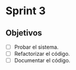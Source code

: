 # Sprint 3

## Objetivos

*   [ ] Probar el sistema.
*   [ ] Refactorizar el código.
*   [ ] Documentar el código.
